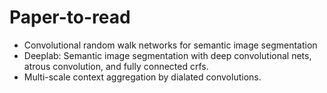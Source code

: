 # Paper-to-read
* Convolutional random walk networks for semantic image segmentation
* Deeplab: Semantic image segmentation with deep convolutional nets, atrous convolution, and fully connected crfs.
* Multi-scale context aggregation by dialated convolutions.
